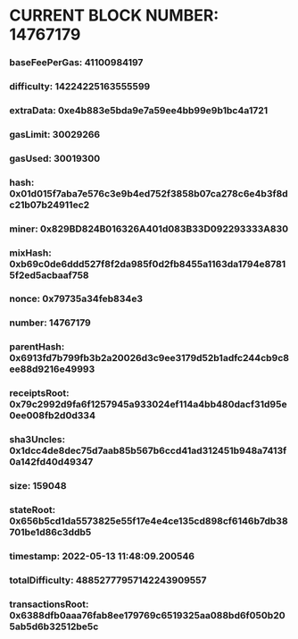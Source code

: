 # CURRENT BLOCK NUMBER: 14767179

### baseFeePerGas: 41100984197
### difficulty: 14224225163555599
### extraData: 0xe4b883e5bda9e7a59ee4bb99e9b1bc4a1721
### gasLimit: 30029266
### gasUsed: 30019300
### hash: 0x01d015f7aba7e576c3e9b4ed752f3858b07ca278c6e4b3f8dc21b07b24911ec2
### miner: 0x829BD824B016326A401d083B33D092293333A830
### mixHash: 0xb69c0de6ddd527f8f2da985f0d2fb8455a1163da1794e87815f2ed5acbaaf758
### nonce: 0x79735a34feb834e3
### number: 14767179
### parentHash: 0x6913fd7b799fb3b2a20026d3c9ee3179d52b1adfc244cb9c8ee88d9216e49993
### receiptsRoot: 0x79c2992d9fa6f1257945a933024ef114a4bb480dacf31d95e0ee008fb2d0d334
### sha3Uncles: 0x1dcc4de8dec75d7aab85b567b6ccd41ad312451b948a7413f0a142fd40d49347
### size: 159048
### stateRoot: 0x656b5cd1da5573825e55f17e4e4ce135cd898cf6146b7db38701be1d86c3ddb5
### timestamp: 2022-05-13 11:48:09.200546
### totalDifficulty: 48852777957142243909557
### transactionsRoot: 0x6388dfb0aaa76fab8ee179769c6519325aa088bd6f050b205ab5d6b32512be5c
